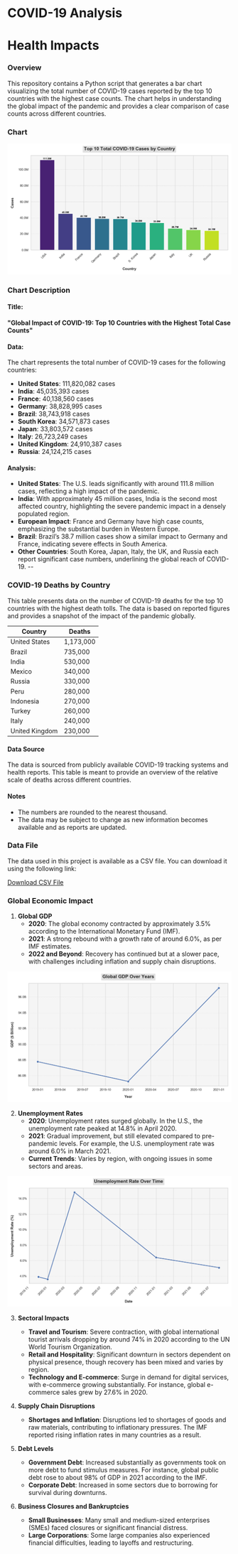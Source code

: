 # COVID-19  Analysis

# Health Impacts 

### Overview

This repository contains a Python script that generates a bar chart visualizing the total number of COVID-19 cases reported by the top 10 countries with the highest case counts. The chart helps in understanding the global impact of the pandemic and provides a clear comparison of case counts across different countries.

### Chart

![](plot_styled_updated.png)




### Chart Description

#### Title:
**"Global Impact of COVID-19: Top 10 Countries with the Highest Total Case Counts"**

#### Data:
The chart represents the total number of COVID-19 cases for the following countries:

- **United States**: 111,820,082 cases
- **India**: 45,035,393 cases
- **France**: 40,138,560 cases
- **Germany**: 38,828,995 cases
- **Brazil**: 38,743,918 cases
- **South Korea**: 34,571,873 cases
- **Japan**: 33,803,572 cases
- **Italy**: 26,723,249 cases
- **United Kingdom**: 24,910,387 cases
- **Russia**: 24,124,215 cases

#### Analysis:

- **United States**: The U.S. leads significantly with around 111.8 million cases, reflecting a high impact of the pandemic.
- **India**: With approximately 45 million cases, India is the second most affected country, highlighting the severe pandemic impact in a densely populated region.
- **European Impact**: France and Germany have high case counts, emphasizing the substantial burden in Western Europe.
- **Brazil**: Brazil’s 38.7 million cases show a similar impact to Germany and France, indicating severe effects in South America.
- **Other Countries**: South Korea, Japan, Italy, the UK, and Russia each report significant case numbers, underlining the global reach of COVID-19.
--
### COVID-19 Deaths by Country

This table presents data on the number of COVID-19 deaths for the top 10 countries with the highest death tolls. The data is based on reported figures and provides a snapshot of the impact of the pandemic globally. 

| **Country**       | **Deaths** |
|-------------------|------------|
| United States     | 1,173,000  |
| Brazil            | 735,000    |
| India             | 530,000    |
| Mexico            | 340,000    |
| Russia            | 330,000    |
| Peru              | 280,000    |
| Indonesia         | 270,000    |
| Turkey            | 260,000    |
| Italy             | 240,000    |
| United Kingdom    | 230,000    |

#### Data Source

The data is sourced from publicly available COVID-19 tracking systems and health reports. This table is meant to provide an overview of the relative scale of deaths across different countries.

#### Notes

- The numbers are rounded to the nearest thousand.
- The data may be subject to change as new information becomes available and as reports are updated.

  
### Data File

The data used in this project is available as a CSV file. You can download it using the following link:

[Download CSV File](https://github.com/AlaFadeli/Covid-19-data-visualization/blob/master/country_wise_latest.csv)



### **Global Economic Impact**

1. **Global GDP**
   - **2020**: The global economy contracted by approximately 3.5% according to the International Monetary Fund (IMF).
   - **2021**: A strong rebound with a growth rate of around 6.0%, as per IMF estimates.
   - **2022 and Beyond**: Recovery has continued but at a slower pace, with challenges including inflation and supply chain disruptions.

![](global_gdp_line_chart.png)



2. **Unemployment Rates**
   - **2020**: Unemployment rates surged globally. In the U.S., the unemployment rate peaked at 14.8% in April 2020.
   - **2021**: Gradual improvement, but still elevated compared to pre-pandemic levels. For example, the U.S. unemployment rate was around 6.0% in March 2021.
   - **Current Trends**: Varies by region, with ongoing issues in some sectors and areas.

![](unemployment_rate_line_chart.png)




3. **Sectoral Impacts**
   - **Travel and Tourism**: Severe contraction, with global international tourist arrivals dropping by around 74% in 2020 according to the UN World Tourism Organization.
   - **Retail and Hospitality**: Significant downturn in sectors dependent on physical presence, though recovery has been mixed and varies by region.
   - **Technology and E-commerce**: Surge in demand for digital services, with e-commerce growing substantially. For instance, global e-commerce sales grew by 27.6% in 2020.

4. **Supply Chain Disruptions**
   - **Shortages and Inflation**: Disruptions led to shortages of goods and raw materials, contributing to inflationary pressures. The IMF reported rising inflation rates in many countries as a result.

5. **Debt Levels**
   - **Government Debt**: Increased substantially as governments took on more debt to fund stimulus measures. For instance, global public debt rose to about 98% of GDP in 2021 according to the IMF.
   - **Corporate Debt**: Increased in some sectors due to borrowing for survival during downturns.

6. **Business Closures and Bankruptcies**
   - **Small Businesses**: Many small and medium-sized enterprises (SMEs) faced closures or significant financial distress.
   - **Large Corporations**: Some large companies also experienced financial difficulties, leading to layoffs and restructuring.


